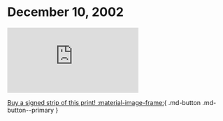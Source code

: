 # December 10, 2002

![](https://www.achewood.com/comic.php?date=12102002)

[Buy a signed strip of this print! :material-image-frame:](https://achewood-holiday-pop-up.myshopify.com/products/strip#12102002){ .md-button .md-button--primary }
